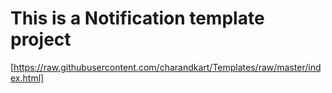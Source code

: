 # This is a Notification template project

[https://raw.githubusercontent.com/charandkart/Templates/raw/master/index.html]